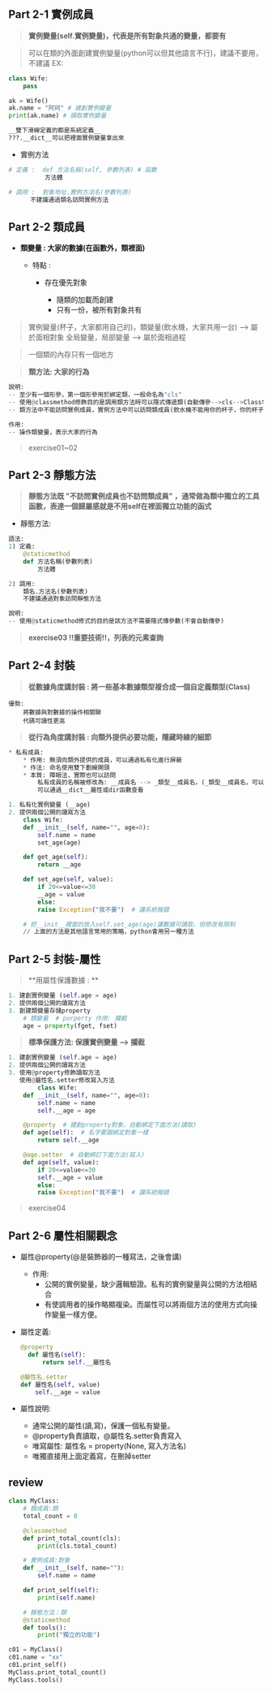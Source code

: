 ## Part 2-1 實例成員
> **實例變量(self.實例變量)，代表是所有對象共通的變量，都要有**



> 可以在類的外面創建實例變量(python可以但其他語言不行)，建議不要用， 不建議 EX:

```python
class Wife:
    pass

ak = Wife()
ak.name = "阿珂" # 建創實例變量
print(ak.name) # 讀取實例變量 
```

```python
__雙下滑線定義的都是系統定義__
???.__dict__可以把裡面實例變量拿出來 
```



* 實例方法

```python
# 定義 :  def 方法名稱(self, 參數列表) # 函數
      	  方法體

# 調用 :  對象地址.實例方法名(參數列表)
  	  不建議通過類名訪問實例方法
```


## Part 2-2 類成員

* **類變量 : 大家的數據(在函數外，類裡面)**

    * 特點 : 

      * 存在優先對象

        * 隨類的加載而創建
        * 只有一份，被所有對象共有



> 實例變量(杯子，大家都用自己的)，類變量(飲水機，大家共用一台) --> 屬於面相對象
> 全局變量，局部變量 --> 屬於面相過程

> 一個類的內存只有一個地方

> **類方法: 大家的行為**

```python
說明:
-- 至少有一個形參，第一個形參用於綁定類，一般命名為"cls"
-- 使用@classmethod修飾目的是調用類方法時可以隱式傳遞類(自動傳參-->cls-->Class名)
-- 類方法中不能訪問實例成員，實例方法中可以訪問類成員(飲水機不能用你的杯子，你的杯子可以用飲水機)

作用:
-- 操作類變量，表示大家的行為
```

> exercise01~02


## Part 2-3 靜態方法

> **靜態方法既 "不訪問實例成員也不訪問類成員" ，通常做為類中獨立的工具函數，表達一個歸屬感就是不用self在裡面獨立功能的函式**

* 靜態方法:

```python
語法:
1) 定義:
	@staticmethod
	def 方法名稱(參數列表)
	    方法體

2) 調用: 
	類名.方法名(參數列表)
	不建議通過對象訪問靜態方法

說明:
-- 使用@staticmethod修式的目的是該方法不需要隱式傳參數(不會自動傳參)
```

> **exercise03 !!重要技術!!，列表的元素查詢**




## Part 2-4 封裝

> **從數據角度講封裝 : 將一些基本數據類型複合成一個自定義類型(Class)**

	優勢:
	    將數據與對數據的操作相關聯
	    代碼可讀性更高

>  **從行為角度講封裝 : 向類外提供必要功能，隱藏時線的細節**

```python
* 私有成員:
    * 作用: 無須向類外提供的成員，可以通過私有化進行屏蔽
    * 作法: 命名使用雙下劃線開頭
    * 本質: 障眼法，實際也可以訪問
		私有成員的名稱被修改為: __成員名 --> _類型__成員名，(_類型__成員名，可以直接訪問，駭客)
		可以通過__dict__屬性或dir函數查看

1. 私有化實例變量 (__age)
2. 提供兩個公開的讀寫方法 
    class Wife:
	def __init__(self, name="", age=0):
	    self.name = name
	    set_age(age)

	def get_age(self):
	    return __age

	def set_age(self, value):
	    if 20<=value<=30
		__age = value
	    else:
		raise Exception("我不要")  # 讓系統報錯

	# 把__init__裡面的放入self.set_age(age)讓數據可讀取，但修改有限制
	// 上面的方法是其他語言常用的策略，python會用另一種方法
```



## Part 2-5 封裝-屬性

> **用屬性保護數據 : **

```python
1. 建創實例變量 (self.age = age)
2. 提供兩個公開的讀寫方法 
3. 創建類變量存儲property
	# 類變量  # porperty 作用: 攔截
	age = property(fget, fset)
```

> **標準保護方法: 保護實例變量 --> 攔截**

```python
1. 建創實例變量 (self.age = age)
2. 提供兩個公開的讀寫方法 
3. 使用@property修飾讀取方法
   使用@屬性名.setter修改寫入方法
	    class Wife:
	def __init__(self, name="", age=0):
	    self.name = name
	    self.__age = age

	@property  # 建創property對象，自動綁定下面方法(讀取)
	def age(self):  # 名字要跟綁定對象一樣
	    return self.__age

	@age.setter  # 自動綁訂下面方法(寫入)
	def age(self, value):
	    if 20<=value<=30
		self.__age = value
	    else:
		raise Exception("我不要")  # 讓系統報錯
```

> exercise04



## Part 2-6 屬性相關觀念

* 屬性@property(@是裝飾器的一種寫法，之後會講)
  * 作用:
    * 公開的實例變量，缺少邏輯驗證。私有的實例變量與公開的方法相結合
    * 有使調用者的操作略顯複染。而屬性可以將兩個方法的使用方式向操作變量一樣方便。

* 屬性定義:

  ```python
  @property 
  	def 屬性名(self):
  	    return self.__屬性名
  ```

  ```python
  @屬性名.setter
  def 屬性名(self, value)
      self.__age = value
  ```

  

* 屬性說明:
  * 通常公開的屬性(讀,寫)，保護一個私有變量。
  * @property負責讀取，@屬性名.setter負責寫入
  * 唯寫屬性: 屬性名 = property(None, 寫入方法名)
  * 唯獨直接用上面定義寫，在刪掉setter



## review

```python
class MyClass:
    # 類成員:類
    total_count = 0

    @classmethod
    def print_total_count(cls):
        print(cls.total_count)

    # 實例成員:對象
    def __init__(self, name=""):
        self.name = name

    def print_self(self):
        print(self.name)

    # 靜態方法：類
    @staticmethod
    def tools():
        print("獨立的功能")
```



```python
c01 = MyClass()
c01.name = "xx"
c01.print_self()
MyClass.print_total_count()
MyClass.tools()
```

